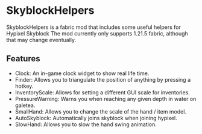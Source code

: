 # SkyblockHelpers
SkyblockHelpers is a fabric mod that includes some useful helpers for Hypixel Skyblock
The mod currently only supports 1.21.5 fabric, although that may change eventually.

## Features
- Clock: An in-game clock widget to show real life time.
- Finder: Allows you to triangulate the position of anything by pressing a hotkey.
- InventoryScale: Allows for setting a different GUI scale for inventories.
- PressureWarning: Warns you when reaching any given depth in water on galetea.
- SmallHand: Allows you to change the scale of the hand / item model.
- AutoSkyblock: Automatically joins skyblock when joining hypixel.
- SlowHand: Allows you to slow the hand swing animation.